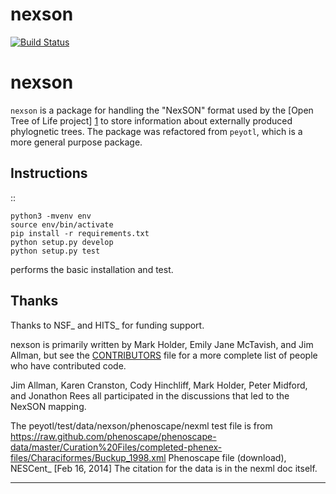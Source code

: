 # nexson
[![Build Status](https://secure.travis-ci.org/OpenTreeOfLife/nexson.png)](http://travis-ci.org/OpenTreeOfLife/nexson)

nexson
======


<code>nexson</code> is a package for handling the "NexSON" format used by the
[Open Tree of Life project] [1] to store information about externally produced phylognetic trees.
The package was refactored from `peyotl`, which is a more general purpose package.

Instructions
------------

::

    python3 -mvenv env
    source env/bin/activate
    pip install -r requirements.txt
    python setup.py develop
    python setup.py test

performs the basic installation and test.

Thanks
------

Thanks to NSF_ and HITS_ for funding support.

nexson is primarily written by Mark Holder, Emily Jane McTavish, and Jim Allman,
but see the [CONTRIBUTORS][2] file for a more complete list
of people who have contributed code.

Jim Allman, Karen Cranston, Cody Hinchliff, Mark Holder, Peter Midford, and Jonathon Rees
all participated in the discussions that led to the NexSON mapping.

The peyotl/test/data/nexson/phenoscape/nexml test file is from
    https://raw.github.com/phenoscape/phenoscape-data/master/Curation%20Files/completed-phenex-files/Characiformes/Buckup_1998.xml
    Phenoscape file (download), NESCent_ [Feb 16, 2014] The citation for the data is in the nexml doc itself.


****************


[1]: https://opentreeoflife.github.io
[2]: https://raw.githubusercontent.com/OpenTreeOfLife/nexson/master/CONTRIBUTORS.txt
